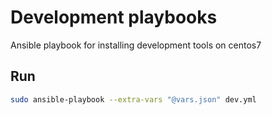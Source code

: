 # Development playbooks

Ansible playbook for installing development tools on centos7

## Run

```bash
sudo ansible-playbook --extra-vars "@vars.json" dev.yml
```
